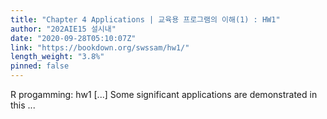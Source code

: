 ```yaml
---
title: "Chapter 4 Applications | 교육용 프로그램의 이해(1) : HW1"
author: "202AIE15 설시내"
date: "2020-09-28T05:10:07Z"
link: "https://bookdown.org/swssam/hw1/"
length_weight: "3.8%"
pinned: false
---
```


R progamming: hw1 [...] Some significant applications are demonstrated in this ...
